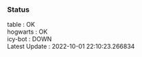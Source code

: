 ### Status


table : OK  
hogwarts : OK  
icy-bot : DOWN  
Latest Update : 2022-10-01 22:10:23.266834
